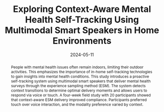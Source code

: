 ---
title: "Exploring Context-Aware Mental Health Self-Tracking Using Multimodal Smart Speakers in Home Environments"
authors: "Jieun Lim, Youngji Koh, Auk Kim, Uichin Lee"
journal: "Proceedings of the 2024 CHI Conference on Human Factors in Computing Systems (CHI '24)"
type: "Conference"
pages: "1–18"
date: "2024-05-11"
year: "2024"
doi: "https://doi.org/10.1145/3613904.3642834"
abstract: |
  People with mental health issues often remain indoors, limiting their outdoor activities. This emphasizes the importance of in-home self-tracking technologies to gain insights into mental health conditions. This study introduces a proactive self-tracking system using multimodal smart speakers that deliver mental health surveys through the experience sampling method (ESM). The system detects context transitions to determine optimal delivery moments and allows users to respond via voice or touch. A four-week field study with 20 participants showed that context-aware ESM delivery improved compliance. Participants preferred touch over voice interaction, and the modality preference varied by context.
paper: "/paper/CHI24Multimodal.pdf"
slide: ""
video: "https://www.youtube.com/watch?v=GqpiW3gaO4s"
tags: ["Top Conference"]
---